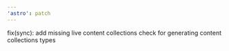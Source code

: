 ```yaml
---
'astro': patch
---
```


fix(sync): add missing live content collections check for generating content collections types

